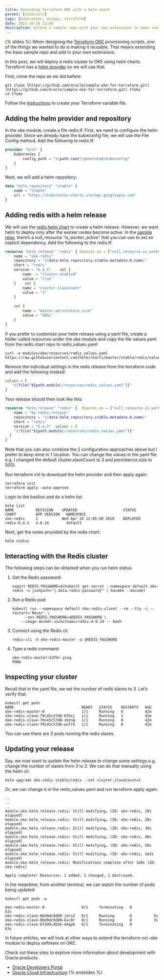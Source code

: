 ```yaml
---
title: Extending Terraform OKE with a helm chart
parent: [tutorials]
tags: [kubernetes, devops, terraform]
date: 2021-10-28 12:00
description: Extend a sample repo with your own extensions to make reusable provisioning scripts.
---
```

{% slides %}
When designing the [Terraform OKE](https://github.com/oracle/sample-oke-for-terraform) provisioning scripts, one of the things we wanted to do is making it reusable. That means extending the base sample repo and add in your own extensions.

In this post, we will deploy a redis cluster to OKE using helm charts. Terraform has a [helm provider](https://www.terraform.io/docs/providers/helm/index.html) so we will use that.

First, clone the repo as we did before:

```console  
git clone [https://github.com/oracle/sample-oke-for-terraform.git](https://github.com/oracle/sample-oke-for-terraform.git) tfoke  
cd tfoke
```

Follow the [instructions](https://github.com/oracle/sample-oke-for-terraform/blob/master/docs/instructions.md) to create your Terraform variable file.

## Adding the helm provider and repository

In the oke module, create a file redis.tf. First, we need to configure the helm provider. Since we already have the kubeconfig file, we will use the File Config method. Add the following to redis.tf:

```terraform
provider "helm" {  
    kubernetes {  
        config_path = "${path.root}/generated/kubeconfig"  
    }  
}
```

Next, we will add a helm repository:

```terraform
data "helm_repository" "stable" {  
    name = "stable"  
    url = "https://kubernetes-charts.storage.googleapis.com"  
}
```

## Adding redis with a helm release

We will use the [redis helm chart](https://github.com/helm/charts/tree/master/stable/redis) to create a helm release. However, we want helm to deploy only after the worker nodes become active. In the [sample repo](https://github.com/oracle/sample-oke-for-terraform/blob/master/modules/oke/activeworker.tf), there’s a null_resource “is_worker_active” that you can use to set an explicit dependency. Add the following to the redis.tf:
   
```terraform
resource "helm_release" "redis" { depends_on = ["null_resource.is_worker_active", "local_file.kube_config_file"] provider = "helm"  
    name = "oke-redis"  
    repository = "${data.helm_repository.stable.metadata.0.name}"  
    chart = "redis"  
    version = "6.4.5"    set {  
        name  = "cluster.enabled"  
        value = "true"  
    }    set {  
        name = "cluster.slaveCount"  
        value = "3"  
    }  
     
    set {  
        name = "master.persistence.size"  
        value = "50Gi"  
    }  
}
```

If you prefer to customize your helm release using a yaml file, create a folder called resources under the oke module and copy the file values.yaml from the redis chart repo to redis_values.yaml:

```console
curl -o modules/oke/resources/redis_values.yaml https://raw.githubusercontent.com/helm/charts/master/stable/redis/values.yaml
```

Remove the individual settings in the redis release from the terraform code and add the following instead:

```terraform
values = [  
   "${file("${path.module}/resources/redis_values.yaml")}"  
]
```


Your release should then look like this:

```terraform
resource "helm_release" "redis" {  depends_on = ["null_resource.is_worker_active",    "local_file.kube_config_file"]  provider = "helm"  
    name = "my-redis-release"  
    repository = "${data.helm_repository.stable.metadata.0.name}"  
    chart = "redis"  
    version = "6.4.5"  values = [  
    "${file("${path.module}/resources/redis_values.yaml")}"  
  ]  
}
```

Note that you can also combine the 2 configuration approaches above but I prefer to keep mine in 1 location. You can change the values in the yaml file e.g. I changed the default cluster.slaveCount to 3 and persistence.size to 50Gi.

Run terraform init to download the helm provider and then apply again:

```console
terraform init  
terraform apply -auto-approve
```

Login to the bastion and do a helm list:

```console
helm list
NAME          REVISION    UPDATED                     STATUS        CHART         APP VERSION   NAMESPACE                          
oke-redis     1           Wed Apr 24 12:05:40 2019    DEPLOYED      redis-6.4.5   4.0.14        default
```

Next, get the notes provided by the redis chart:

```console
helm status
```

## Interacting with the Redis cluster

The following steps can be obtained when you run helm status.

1. Get the Redis password:

    ```console
    export REDIS_PASSWORD=$(kubectl get secret --namespace default oke-redis -o jsonpath="{.data.redis-password}" | base64 --decode)
    ```

2. Run a Redis pod:

    ```console
    kubectl run --namespace default oke-redis-client --rm --tty -i --restart='Never' \                                                              
         --env REDIS_PASSWORD=$REDIS_PASSWORD \                                                                                                         
        --image docker.io/bitnami/redis:4.0.14 -- bash
    ```

3. Connect using the Redis cli:

    ```console
    redis-cli -h oke-redis-master -a $REDIS_PASSWORD
    ```

4. Type a redis command:

    ```console
    oke-redis-master:6379> ping
    PONG
    ```
                                                                                                                    
## Inspecting your cluster

Recall that in the yaml file, we set the number of redis slaves to 3. Let’s verify that:

```console
kubectl get pods  
NAME                               READY   STATUS    RESTARTS   AGE                                                                                
oke-redis-master-0                 1/1     Running   0          42m                                                                                
oke-redis-slave-79c45c57d8-67bxj   1/1     Running   1          42m                                                                                
oke-redis-slave-79c45c57d8-s6znq   1/1     Running   0          42m                                                                                
oke-redis-slave-79c45c57d8-wnfrh   1/1     Running   0          42m
```

You can see there are 3 pods running the redis slaves.

## Updating your release

Say, we now want to update the helm release to change some settings e.g. change the number of slaves from 3 to 2. We can do that manually using the helm cli:

```console
helm upgrade oke-redis stable/redis --set cluster.slaveCount=2
```

Or, we can change it in the redis_values.yaml and run terraform apply again:

```console
..  
..  
..  
module.oke.helm_release.redis: Still modifying… (ID: oke-redis, 10s elapsed)  
module.oke.helm_release.redis: Still modifying… (ID: oke-redis, 20s elapsed)  
module.oke.helm_release.redis: Still modifying… (ID: oke-redis, 30s elapsed)  
module.oke.helm_release.redis: Still modifying… (ID: oke-redis, 40s elapsed)  
module.oke.helm_release.redis: Still modifying… (ID: oke-redis, 50s elapsed)  
module.oke.helm_release.redis: Still modifying… (ID: oke-redis, 1m1s elapsed)  
module.oke.helm_release.redis: Modifications complete after 1m9s (ID: oke-redis)

Apply complete! Resources: 1 added, 1 changed, 1 destroyed.
```


In the meantime, from another terminal, we can watch the number of pods being updated:

```console
kubectl get pods -w

oke-redis-master-0                 0/1     Terminating   0          61s                                                                            
oke-redis-slave-6bd9dc8d89-jdrs2   0/1     Running       0          3s                                                                             
oke-redis-slave-6bd9dc8d89-kvc8r   0/1     Running       0          3s                                                                             
oke-redis-slave-6fdd8c4b56-44qpb   0/1     Terminating   0          63s
```

In future articles, we will look at other ways to extend the terraform-oci-oke module to deploy software on OKE.

Check out these sites to explore more information about development with Oracle products:

* [Oracle Developers Portal](https://developer.oracle.com/)
* [Oracle Cloud Infrastructure](https://www.oracle.com/cloud/)
{% endslides %}
